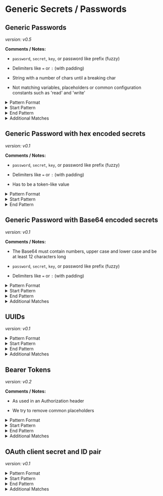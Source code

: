 <!-- WARNING: This README is generated automatically
-->

<!-- markdownlint-disable no-inline-html -->

# Generic Secrets / Passwords

## Generic Passwords



_version: v0.5_

**Comments / Notes:**


- `password`, `secret`, `key`, or password like prefix (fuzzy)

- Delimiters like `=` or `:` (with padding)

- String with a number of chars until a breaking char

- Not matching variables, placeholders or common configuration constants such as 'read' and 'write'
  

<details>
<summary>Pattern Format</summary>

```regex
[a-zA-Z0-9!.,$%&*+?^_`{|}()[\]\\/~-][a-zA-Z0-9\t !.,$%&*+?^_`{|}()[\]\\/~-]*
```

</details>

<details>
<summary>Start Pattern</summary>

```regex
(?:\A|[^a-zA-Z0-9])(?i)(?:api|auth[a-z]+|jwt|mysql|db)?[_.-]?(?:pass?(?:wo?r?d|code|phrase)|secret|key|token)([_-][a-z0-9]+){0,3}([ \t]+As[ \t]+String)?[\t ]*(={1,3}|:)[\t ]*(?:["']|b["'])?
```

</details><details>
<summary>End Pattern</summary>

```regex
(\z|[\r\n'"])
```

</details>

<details>
<summary>Additional Matches</summary>

Add these additional matches to the [Secret Scanning Custom Pattern](https://docs.github.com/en/enterprise-cloud@latest/code-security/secret-scanning/defining-custom-patterns-for-secret-scanning#example-of-a-custom-pattern-specified-using-additional-requirements).


- Not Match:

  ```regex
  _?)?(?:[a-zA-Z0-9._]+[_.])?(?:the )?(?:pass?(wo?r?d|code|phrase)|pass|pwd|secret|token|tok|redacted|placeholder|dummy|pw|thephrase)|write|read|on|off|true|false|none|null( \? )?|nil|undefined|eof|ignore|eol|git|yes|no|y|n),?\s*\){0,2}[\]>)]?(?:\)\s*\{)?\\?(( or | \|\| ).*)?$
  ```
- Not Match:

  ```regex
  ^\s*(?:(?:typing\.)?(?:(?:[Tt]uple|[Ll]ist|[Dd]ict|Callable|Iterable|Sequence|Optional|Union)\[.*|(?:int|str|float|(?:typing.)?Any|None|bytes|bool|ReadableBuffer)\s*(?:[,|].*)?|(?:Int|Swift\.Int|Int32)\.*))\s*$
  ```
- Not Match:

  ```regex
  ^\s*(?:\.\.\.|\\|\\n|\\0|\?|\$\(|[,()[\]{}`.]\\?|-[)(]|\\f21b|0x[A-Fa-f0-9]+|[0-9]{1,4}|(?:~|/tmp|\.\.|\.)|\\{1,2}w\+/g,( \\?)?|%[sr]|geheim\$parole|\([Oo]ptional\).*|\$?(?:\{\{?[^}]+\}\}?|\(\(?[^)]+\)\)?|\[\[?[^\]+]\]\]?)|(before|hover|focus)(,| \{))?,?\s*(?:\s*(?:/\*|#|//).*)?$
  ```
- Not Match:

  ```regex
  ^(?:function\s*\([^)]*\)\s*{\s*.*|\([^)]*\)\s*=>\s*(?:{\s*|[^;)]+[;)])|(?:new |\([A-Za-z]+\)\s*)?[a-zA-Z0-9_.]+\s*\(.*|(?:public|private) [A-Za-z0-9_]+ \{|[A-Za-z0-9_.-]+\s*\) \{)$|\{\{[^}]+\}\}|\$\{\{
  ```
- Not Match:

  ```regex
  ^\s*(?:(?:self|this)\.[a-zA-Z_][a-zA-Z0-9_.]+[,[]?|[a-zA-Z0-9_.]+\[(?:[a-zA-Z0-9_.]+)?\]?|\$(?:[1-9]|[A-Za-z0-9_]+)\{?|os\.environ\[[^\]]\]|process\.env\.[A-Z0-9_]+)\s*(?:,|\|\||&&)?\s*$
  ```

</details>

## Generic Password with hex encoded secrets



_version: v0.1_

**Comments / Notes:**


- `password`, `secret`, `key`, or password like prefix (fuzzy)

- Delimiters like `=` or `:` (with padding)

- Has to be a token-like value
  

<details>
<summary>Pattern Format</summary>

```regex
[0-9a-f]{32}|[0-9a-f]{40}|[0-9a-f]{64}
```

</details>

<details>
<summary>Start Pattern</summary>

```regex
(?:\A|[^a-zA-Z0-9])(?i)(?:api|auth[a-z]+|jwt|mysql|db)?[_.-]?(?:pass?(?:wo?r?d|code|phrase)|secret|key|token)([_-][a-z0-9]+){0,3}([ \t]+As[ \t]+String)?[\t ]*(={1,3}|:)[\t ]*(?:["']|b["'])?
```

</details><details>
<summary>End Pattern</summary>

```regex
(\z|[\r\n'"])
```

</details>

## Generic Password with Base64 encoded secrets



_version: v0.1_

**Comments / Notes:**


- The Base64 must contain numbers, upper case and lower case and be at least 12 characters long

- `password`, `secret`, `key`, or password like prefix (fuzzy)

- Delimiters like `=` or `:` (with padding)
  

<details>
<summary>Pattern Format</summary>

```regex
(([A-Za-z0-9+/]){4})+[A-Za-z0-9+/]{1,2}={0,2}
```

</details>

<details>
<summary>Start Pattern</summary>

```regex
(?:\A|[^a-zA-Z0-9])(?i)(?:api|auth[a-z]+|jwt|mysql|db)?[_.-]?(?:pass?(?:wo?r?d|code|phrase)|secret|key|token)([_-][a-z0-9]+){0,3}([ \t]+As[ \t]+String)?[\t ]*(={1,3}|:)[\t ]*(?:["']|b["'])?
```

</details><details>
<summary>End Pattern</summary>

```regex
(\z|[\r\n'"])
```

</details>

<details>
<summary>Additional Matches</summary>

Add these additional matches to the [Secret Scanning Custom Pattern](https://docs.github.com/en/enterprise-cloud@latest/code-security/secret-scanning/defining-custom-patterns-for-secret-scanning#example-of-a-custom-pattern-specified-using-additional-requirements).



- Match:

  ```regex
  [0-9]
  ```

- Match:

  ```regex
  [A-Z]
  ```

- Match:

  ```regex
  [a-z]
  ```

- Match:

  ```regex
  ^.{12,}$
  ```

</details>

## UUIDs



_version: v0.1_



<details>
<summary>Pattern Format</summary>

```regex
(?i)[0-9a-f]{8}-[0-9a-f]{4}-[0-9a-f]{4}-[0-9a-f]{4}-[0-9a-f]{12}
```

</details>

<details>
<summary>Start Pattern</summary>

```regex
\A|[^0-9A-Fa-f-]
```

</details><details>
<summary>End Pattern</summary>

```regex
\z|[^0-9A-Fa-f-]
```

</details>

<details>
<summary>Additional Matches</summary>

Add these additional matches to the [Secret Scanning Custom Pattern](https://docs.github.com/en/enterprise-cloud@latest/code-security/secret-scanning/defining-custom-patterns-for-secret-scanning#example-of-a-custom-pattern-specified-using-additional-requirements).


- Not Match:

  ```regex
  ^12345678-1234-5678-1234-567812345678$
  ```
- Not Match:

  ```regex
  ^00000000-0000-0000-0000-000000000000$
  ```
- Not Match:

  ```regex
  ^(?i)00010203-0405-0607-0809-0a0b0c0d0e0f$
  ```
- Not Match:

  ```regex
  ^(?i)12345678-1234-1234-1234-123456789abc$
  ```

</details>

## Bearer Tokens



_version: v0.2_

**Comments / Notes:**


- As used in an Authorization header

- We try to remove common placeholders
  

<details>
<summary>Pattern Format</summary>

```regex
[a-zA-Z0-9_.=/+:-]+
```

</details>

<details>
<summary>Start Pattern</summary>

```regex
\b([Bb]earer |[Tt]oken (token=)?)
```

</details><details>
<summary>End Pattern</summary>

```regex
\z|[\s'"]
```

</details>

<details>
<summary>Additional Matches</summary>

Add these additional matches to the [Secret Scanning Custom Pattern](https://docs.github.com/en/enterprise-cloud@latest/code-security/secret-scanning/defining-custom-patterns-for-secret-scanning#example-of-a-custom-pattern-specified-using-additional-requirements).


- Not Match:

  ```regex
  ^(?:letmein|Oracle|SuperSecretString|foo|ababbdbbebbbebdbbe5538003023|XYZ_INVALID_ACCESTOKEN_XYZ|QQ==|Shizuku|mF_9.B5f-4.1JqM|h480djs93hd8|SlAV32hkKG)$
  ```
- Not Match:

  ```regex
  ^(?i)(?:dummy|fake|bearer|auth|invalid|your|my|the|undefined|github|oidc|database)(?:_api)?(?:_?token|key|secret)?$
  ```
- Not Match:

  ```regex
  ^(?i)(?:[a-z0-9]|XYZ|ABC|123|.*_token)$
  ```
- Not Match:

  ```regex
  (?i)x{5}
  ```
- Not Match:

  ```regex
  ^(?i)(x+|y+|z+|a+|\.+|.*\.\.\.)$
  ```

</details>

## OAuth client secret and ID pair



_version: v0.1_



<details>
<summary>Pattern Format</summary>

```regex
(?i)client[_.-]?Id\s*([:=]|[=-]>|to|[!=]={1,2}|<>)\s*['"`]?[^\s'"`[\]{}()<>]+['"`]?\s*[,\r\n]\s*\bclient[_.-]?Secret\s*([:=]|[=-]>|to|[!=]={1,2}|<>)\s*['"`]?[^\s'"`[\]{}()<>]+['"`]?
```

</details>

<details>
<summary>Start Pattern</summary>

```regex
\A|\b
```

</details><details>
<summary>End Pattern</summary>

```regex
\z|\b
```

</details>

<details>
<summary>Additional Matches</summary>

Add these additional matches to the [Secret Scanning Custom Pattern](https://docs.github.com/en/enterprise-cloud@latest/code-security/secret-scanning/defining-custom-patterns-for-secret-scanning#example-of-a-custom-pattern-specified-using-additional-requirements).


- Not Match:

  ```regex
  ^(?i)client[_.-]?id\s*[:=]?\s*(string|str|None)\b|\.\.\.|\(string\)|(?i)Client(ID|Secret)[a-z]|^(?i)client[_.-]?id["'`]\)|"\$\{
  ```
- Not Match:

  ```regex
  ^(?i)client[_.-]?id\s*[=:]\s*([a-z.]+(\[|\.get\())?["'`]?(\$\{|@)?[a-z0-9_.-]*((client|app)[_.-]?id|key)\b
  ```
- Not Match:

  ```regex
  (?i)client[_.-]?secret\s*[=:]\s*["'`]?(\$\{|@)?[a-z_.-]*(secret|token)\b
  ```
- Not Match:

  ```regex
  ^(?i)client[_.-]?Id(:.,|:\s*client[_.-]?secret:)
  ```
- Not Match:

  ```regex
  xxxxx|\?\?\?\?\?|example|00000|123-?45|['"][^'"\s]{1,5}['"]|(?i)<client[_-]?id>
  ```

</details>